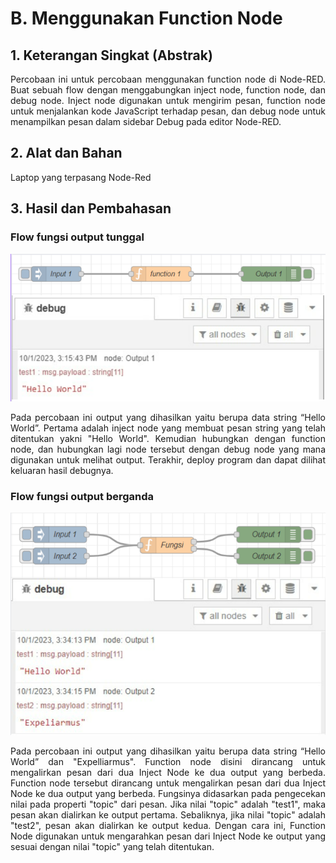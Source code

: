 # B. Menggunakan Function Node

## 1. Keterangan Singkat (Abstrak)

<p align="justify">Percobaan ini untuk percobaan menggunakan function node di Node-RED. Buat sebuah flow dengan menggabungkan inject node, function node, dan debug node. Inject node digunakan untuk mengirim pesan, function node untuk menjalankan kode JavaScript terhadap pesan, dan debug node untuk menampilkan pesan dalam sidebar Debug pada editor Node-RED.


## 2. Alat dan Bahan

Laptop yang terpasang Node-Red
   
## 3. Hasil dan Pembahasan

### Flow fungsi output tunggal
<img src="https://github.com/brianrahma/brian-system-embedded/blob/master/jobsheet%205/B.%20Menggunakan%20Function%20Node/1.%20Flow%20fungsi%20output%20tunggal.png" width="600">
<p align="justify">Pada percobaan ini output yang dihasilkan yaitu berupa data string “Hello World”. Pertama adalah inject node yang membuat pesan string yang telah ditentukan yakni "Hello World". Kemudian hubungkan dengan function node, dan hubungkan lagi node tersebut dengan debug node yang mana digunakan untuk melihat output. Terakhir, deploy program dan dapat dilihat keluaran hasil debugnya.

### Flow fungsi output berganda
<img src="https://github.com/brianrahma/brian-system-embedded/blob/master/jobsheet%205/B.%20Menggunakan%20Function%20Node/2.%20Flow%20fungsi%20output%20berganda.png" width="600">
<p align="justify">Pada percobaan ini output yang dihasilkan yaitu berupa data string “Hello World” dan "Expelliarmus". Function node disini dirancang untuk mengalirkan pesan dari dua Inject Node ke dua output yang berbeda. Function node tersebut dirancang untuk mengalirkan pesan dari dua Inject Node ke dua output yang berbeda. Fungsinya didasarkan pada pengecekan nilai pada properti "topic" dari pesan. Jika nilai "topic" adalah "test1", maka pesan akan dialirkan ke output pertama. Sebaliknya, jika nilai "topic" adalah "test2", pesan akan dialirkan ke output kedua. Dengan cara ini, Function Node digunakan untuk mengarahkan pesan dari Inject Node ke output yang sesuai dengan nilai "topic" yang telah ditentukan.
